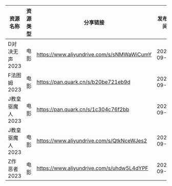 | 资源名称       | 资源类型 | 分享链接                                      | 发布时间       |
| ---------- | ---- | ----------------------------------------- | ---------- |
| D对决无声2023  | 电影   | https://www.aliyundrive.com/s/sNMWaWiCumY | 2023-09-06 |
| F法图姆2023   | 电影   | https://pan.quark.cn/s/b20be721eb9d       | 2023-09-06 |
| J教皇驱魔人2023 | 电影   | https://pan.quark.cn/s/1c304c76f2bb       | 2023-09-06 |
| J教皇驱魔人2023 | 电影   | https://www.aliyundrive.com/s/QtkNceWJes2 | 2023-09-06 |
| Z作恶者2023   | 电影   | https://www.aliyundrive.com/s/uhdw5L4dYPF | 2023-09-06 |
